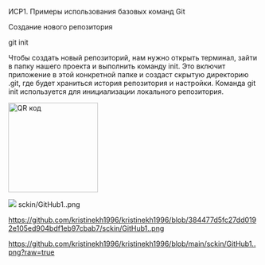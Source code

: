 ИСР1. Примеры использования базовых команд Git

Создание нового репозитория

git init

Чтобы создать новый репозиторий, нам нужно открыть терминал, зайти в папку нашего проекта и выполнить команду init. Это включит приложение в этой конкретной папке и создаст скрытую директорию .git, где будет храниться история репозитория и настройки.
Команда git init используется для инициализации локального репозитория.

<a href="http://qrcoder.ru" target="_blank"><img src="http://qrcoder.ru/code/?https%3A%2F%2Fgithub.com%2Fkristinekh1996%2Fkristinekh1996%2Fblob%2Fmain%2Fsckin%2FGitHub1..png&4&0" width="180" height="180" border="0" title="QR код"></a>

<img src="sckin/GitHub1..png">
sckin/GitHub1..png

https://github.com/kristinekh1996/kristinekh1996/blob/384477d5fc27dd0192e105ed904bdf1eb97cbab7/sckin/GitHub1..png

https://github.com/kristinekh1996/kristinekh1996/blob/main/sckin/GitHub1..png?raw=true
